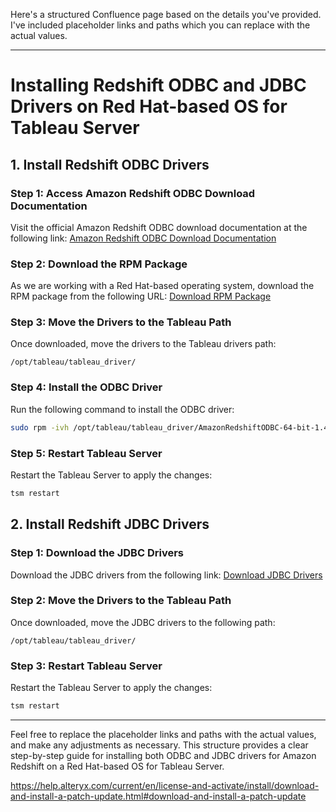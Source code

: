 Here's a structured Confluence page based on the details you've provided. I've included placeholder links and paths which you can replace with the actual values.

---

# Installing Redshift ODBC and JDBC Drivers on Red Hat-based OS for Tableau Server

## 1. Install Redshift ODBC Drivers

### Step 1: Access Amazon Redshift ODBC Download Documentation
Visit the official Amazon Redshift ODBC download documentation at the following link:
[Amazon Redshift ODBC Download Documentation](https://docs.aws.amazon.com/redshift/latest/mgmt/configure-odbc-connection.html)

### Step 2: Download the RPM Package
As we are working with a Red Hat-based operating system, download the RPM package from the following URL:
[Download RPM Package](https://s3.amazonaws.com/redshift-downloads/drivers/odbc/1.4.34.1000/AmazonRedshiftODBC-64-bit-1.4.34.1000-1.x86_64.rpm)

### Step 3: Move the Drivers to the Tableau Path
Once downloaded, move the drivers to the Tableau drivers path:
```plaintext
/opt/tableau/tableau_driver/
```

### Step 4: Install the ODBC Driver
Run the following command to install the ODBC driver:
```bash
sudo rpm -ivh /opt/tableau/tableau_driver/AmazonRedshiftODBC-64-bit-1.4.34.1000-1.x86_64.rpm
```

### Step 5: Restart Tableau Server
Restart the Tableau Server to apply the changes:
```bash
tsm restart
```

## 2. Install Redshift JDBC Drivers

### Step 1: Download the JDBC Drivers
Download the JDBC drivers from the following link:
[Download JDBC Drivers](https://s3.amazonaws.com/redshift-downloads/drivers/jdbc/2.0.0.4/AmazonRedshiftJDBC42-2.0.0.4.jar)

### Step 2: Move the Drivers to the Tableau Path
Once downloaded, move the JDBC drivers to the following path:
```plaintext
/opt/tableau/tableau_driver/
```

### Step 3: Restart Tableau Server
Restart the Tableau Server to apply the changes:
```bash
tsm restart
```

---

Feel free to replace the placeholder links and paths with the actual values, and make any adjustments as necessary. This structure provides a clear step-by-step guide for installing both ODBC and JDBC drivers for Amazon Redshift on a Red Hat-based OS for Tableau Server.



https://help.alteryx.com/current/en/license-and-activate/install/download-and-install-a-patch-update.html#download-and-install-a-patch-update
